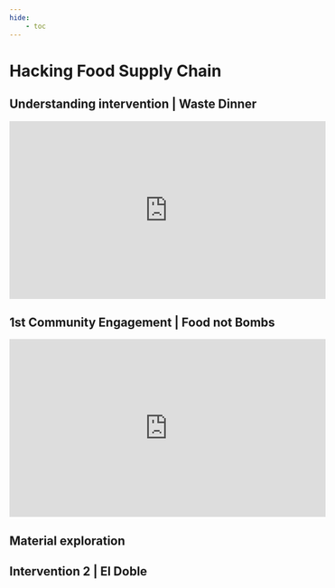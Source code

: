 ```yaml
---
hide:
    - toc
---
```


# Hacking Food Supply Chain 
## Understanding intervention | Waste Dinner 

<iframe width="560" height="315" src="https://www.youtube.com/embed/kYBT4SDZiUY" title="YouTube video player" frameborder="0" allow="accelerometer; autoplay; clipboard-write; encrypted-media; gyroscope; picture-in-picture" allowfullscreen></iframe>


## 1st Community Engagement | Food not Bombs 

<iframe width="560" height="315" src="https://www.youtube.com/embed/XVutBfWebhQ" title="YouTube video player" frameborder="0" allow="accelerometer; autoplay; clipboard-write; encrypted-media; gyroscope; picture-in-picture" allowfullscreen></iframe>

## Material exploration 



## Intervention 2 | El Doble 



